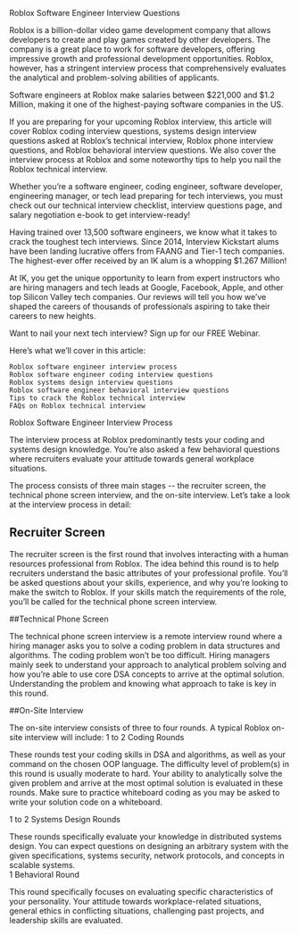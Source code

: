 Roblox Software Engineer Interview Questions

Roblox is a billion-dollar video game development company that allows developers to create and play games created by other developers. The company is a great place to work for software developers, offering impressive growth and professional development opportunities. Roblox, however, has a stringent interview process that comprehensively evaluates the analytical and problem-solving abilities of applicants.

Software engineers at Roblox make salaries between $221,000 and $1.2 Million, making it one of the highest-paying software companies in the US. 

If you are preparing for your upcoming Roblox interview, this article will cover Roblox coding interview questions, systems design interview questions asked at Roblox’s technical interview, Roblox phone interview questions, and Roblox behavioral interview questions. We also cover the interview process at Roblox and some noteworthy tips to help you nail the Roblox technical interview. 

Whether you’re a software engineer, coding engineer, software developer, engineering manager, or tech lead preparing for tech interviews, you must check out our technical interview checklist, interview questions page, and salary negotiation e-book to get interview-ready! 

Having trained over 13,500 software engineers, we know what it takes to crack the toughest tech interviews. Since 2014, Interview Kickstart alums have been landing lucrative offers from FAANG and Tier-1 tech companies. The highest-ever offer received by an IK alum is a whopping $1.267 Million!

At IK, you get the unique opportunity to learn from expert instructors who are hiring managers and tech leads at Google, Facebook, Apple, and other top Silicon Valley tech companies.  Our reviews will tell you how we’ve shaped the careers of thousands of professionals aspiring to take their careers to new heights. 

Want to nail your next tech interview? Sign up for our FREE Webinar.

Here’s what we’ll cover in this article:

    Roblox software engineer interview process
    Roblox software engineer coding interview questions
    Roblox systems design interview questions
    Roblox software engineer behavioral interview questions
    Tips to crack the Roblox technical interview
    FAQs on Roblox technical interview
    
    
Roblox Software Engineer Interview Process

The interview process at Roblox predominantly tests your coding and systems design knowledge. 
You’re also asked a few behavioral questions where recruiters evaluate your attitude towards general workplace situations. 

The process consists of three main stages -- the recruiter screen, the technical phone screen interview, 
and the on-site interview. Let’s take a look at the interview process in detail: 


## Recruiter Screen

The recruiter screen is the first round that involves interacting with a human resources professional from Roblox. 
The idea behind this round is to help recruiters understand the basic attributes of your professional profile. 
You’ll be asked questions about your skills, experience, and why you’re looking to make the switch to Roblox. 
If your skills match the requirements of the role, you’ll be called for the technical phone screen interview.

##Technical Phone Screen

The technical phone screen interview is a remote interview round where a hiring manager asks you to solve a coding problem 
in data structures and algorithms. The coding problem won’t be too difficult. Hiring managers mainly seek to understand 
your approach to analytical problem solving and how you’re able to use core DSA concepts to arrive at the optimal solution. 
Understanding the problem and knowing what approach to take is key in this round. 

##On-Site Interview

The on-site interview consists of three to four rounds. A typical Roblox on-site interview will include:
1 to 2 Coding Rounds 

These rounds test your coding skills in DSA and algorithms, as well as your command on the chosen OOP language. 
The difficulty level of problem(s) in this round is usually moderate to hard. Your ability to analytically solve 
the given problem and arrive at the most optimal solution is evaluated in these rounds. Make sure to practice 
whiteboard coding as you may be asked to write your solution code on a whiteboard. 

1 to 2 Systems Design Rounds

These rounds specifically evaluate your knowledge in distributed systems design. You can expect questions on designing 
an arbitrary system with the given specifications, systems security, network protocols, and concepts in scalable systems.  
1 Behavioral Round

This round specifically focuses on evaluating specific characteristics of your personality. 
Your attitude towards workplace-related situations, general ethics in conflicting situations, 
challenging past projects, and leadership skills are evaluated. 




